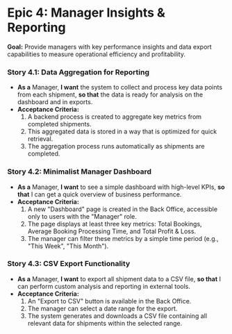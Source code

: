 # Epic 4: Manager Insights & Reporting
**Goal:** Provide managers with key performance insights and data export capabilities to measure operational efficiency and profitability.

### **Story 4.1: Data Aggregation for Reporting**
* **As a** Manager, **I want** the system to collect and process key data points from each shipment, **so that** the data is ready for analysis on the dashboard and in exports.
* **Acceptance Criteria:**
    1.  A backend process is created to aggregate key metrics from completed shipments.
    2.  This aggregated data is stored in a way that is optimized for quick retrieval.
    3.  The aggregation process runs automatically as shipments are completed.

### **Story 4.2: Minimalist Manager Dashboard**
* **As a** Manager, **I want** to see a simple dashboard with high-level KPIs, **so that** I can get a quick overview of business performance.
* **Acceptance Criteria:**
    1.  A new "Dashboard" page is created in the Back Office, accessible only to users with the "Manager" role.
    2.  The page displays at least three key metrics: Total Bookings, Average Booking Processing Time, and Total Profit & Loss.
    3.  The manager can filter these metrics by a simple time period (e.g., "This Week", "This Month").

### **Story 4.3: CSV Export Functionality**
* **As a** Manager, **I want** to export all shipment data to a CSV file, **so that** I can perform custom analysis and reporting in external tools.
* **Acceptance Criteria:**
    1.  An "Export to CSV" button is available in the Back Office.
    2.  The manager can select a date range for the export.
    3.  The system generates and downloads a CSV file containing all relevant data for shipments within the selected range.

